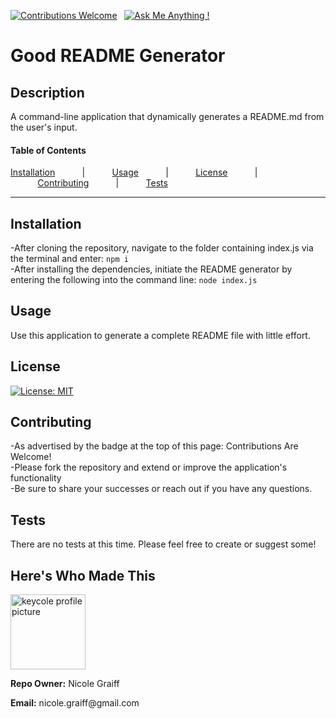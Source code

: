 
[![Contributions Welcome](https://img.shields.io/badge/Contributions-Welcome-green.svg)](https://github.com/keycole)&nbsp;&nbsp;&nbsp;[![Ask Me Anything !](https://img.shields.io/badge/Ask%20me-anything-1abc9c.svg)](mailto:nicole.graiff@gmail.com)

<h1>Good README Generator</h1>

## Description
A command-line application that dynamically generates a README.md from the user's input.

#### Table of Contents
[Installation](#installation)&nbsp;&nbsp;&nbsp;&nbsp;&nbsp;&nbsp;&nbsp;&nbsp;&nbsp;&nbsp;&nbsp;|&nbsp;&nbsp;&nbsp;&nbsp;&nbsp;&nbsp;&nbsp;&nbsp;&nbsp;&nbsp;&nbsp;[Usage](#usage)&nbsp;&nbsp;&nbsp;&nbsp;&nbsp;&nbsp;&nbsp;&nbsp;&nbsp;&nbsp;&nbsp;|&nbsp;&nbsp;&nbsp;&nbsp;&nbsp;&nbsp;&nbsp;&nbsp;&nbsp;&nbsp;&nbsp;[License](#license)&nbsp;&nbsp;&nbsp;&nbsp;&nbsp;&nbsp;&nbsp;&nbsp;&nbsp;&nbsp;&nbsp;|&nbsp;&nbsp;&nbsp;&nbsp;&nbsp;&nbsp;&nbsp;&nbsp;&nbsp;&nbsp;&nbsp;[Contributing](#contributing)&nbsp;&nbsp;&nbsp;&nbsp;&nbsp;&nbsp;&nbsp;&nbsp;&nbsp;&nbsp;&nbsp;|&nbsp;&nbsp;&nbsp;&nbsp;&nbsp;&nbsp;&nbsp;&nbsp;&nbsp;&nbsp;&nbsp;[Tests](#tests)

---

## Installation
-After cloning the repository, navigate to the folder containing index.js via the terminal and enter: ```npm i``` <br> -After installing the dependencies, initiate the README generator by entering the following into the command line: ```node index.js```

## Usage
Use this application to generate a complete README file with little effort.

## License
[![License: MIT](https://img.shields.io/badge/License-MIT-yellow.svg)](https://opensource.org/licenses/MIT)

## Contributing
-As advertised by the badge at the top of this page: Contributions Are Welcome! <br> -Please fork the repository and extend or improve the application's functionality <br> -Be sure to share your successes or reach out if you have any questions.

## Tests
There are no tests at this time. Please feel free to create or suggest some!

## Here's Who Made This
<div><img src='https://avatars1.githubusercontent.com/u/18411209?s=460' alt='keycole profile picture' width='120'><div><p><b>Repo Owner:</b> Nicole Graiff</p></div><div><p><b>Email:</b> nicole.graiff@gmail.com</p></div></div>
